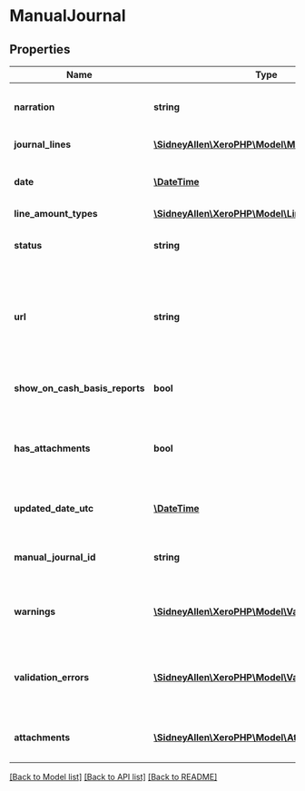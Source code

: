 # ManualJournal

## Properties
Name | Type | Description | Notes
------------ | ------------- | ------------- | -------------
**narration** | **string** | Description of journal being posted | 
**journal_lines** | [**\SidneyAllen\XeroPHP\Model\ManualJournalLine[]**](ManualJournalLine.md) | See JournalLines | 
**date** | [**\DateTime**](\DateTime.md) | Date journal was posted – YYYY-MM-DD | [optional] 
**line_amount_types** | [**\SidneyAllen\XeroPHP\Model\LineAmountTypes**](LineAmountTypes.md) |  | [optional] 
**status** | **string** | See Manual Journal Status Codes | [optional] 
**url** | **string** | Url link to a source document – shown as “Go to [appName]” in the Xero app | [optional] 
**show_on_cash_basis_reports** | **bool** | Boolean – default is true if not specified | [optional] 
**has_attachments** | **bool** | Boolean to indicate if a manual journal has an attachment | [optional] 
**updated_date_utc** | [**\DateTime**](\DateTime.md) | Last modified date UTC format | [optional] 
**manual_journal_id** | **string** | The Xero identifier for a Manual Journal | [optional] 
**warnings** | [**\SidneyAllen\XeroPHP\Model\ValidationError[]**](ValidationError.md) | Displays array of warning messages from the API | [optional] 
**validation_errors** | [**\SidneyAllen\XeroPHP\Model\ValidationError[]**](ValidationError.md) | Displays array of validation error messages from the API | [optional] 
**attachments** | [**\SidneyAllen\XeroPHP\Model\Attachment[]**](Attachment.md) | Displays array of attachments from the API | [optional] 

[[Back to Model list]](../README.md#documentation-for-models) [[Back to API list]](../README.md#documentation-for-api-endpoints) [[Back to README]](../README.md)


